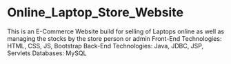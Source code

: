 # Online_Laptop_Store_Website
This is an E-Commerce Website build for selling of Laptops online as well as managing the stocks by the store person or admin
Front-End Technologies: HTML, CSS, JS, Bootstrap
Back-End Technologies: Java, JDBC, JSP, Servlets
Databases: MySQL
